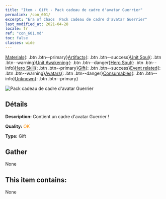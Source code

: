 ```yaml
---
title: "Item - Gift - Pack cadeau de cadre d'avatar Guerrier"
permalink: /con_601/
excerpt: "Era of Chaos  Pack cadeau de cadre d'avatar Guerrier"
last_modified_at: 2021-04-28
locale: fr
ref: "con_601.md"
toc: false
classes: wide
---
```

 [Materials](/ItemsFR/){: .btn .btn--primary}[Artifacts](/ItemsFR/Artifacts/){: .btn .btn--success}[Unit Soul](/ItemsFR/UnitSoul/){: .btn .btn--warning}[Unit Awakening](/ItemsFR/UnitAwakening/){: .btn .btn--danger}[Hero Soul](/ItemsFR/HeroSoul/){: .btn .btn--info}[Hero Skill](/ItemsFR/HeroSkill/){: .btn .btn--primary}[Gift](/ItemsFR/Gift/){: .btn .btn--success}[Event related](/ItemsFR/Events/){: .btn .btn--warning}[Avatars](/ItemsFR/Avatars/){: .btn .btn--danger}[Consumables](/ItemsFR/Consumables/){: .btn .btn--info}[Unknown](/ItemsFR/Unknown/){: .btn .btn--primary}

 ![Pack cadeau de cadre d'avatar Guerrier](/images/t/i_907003.png)

## Détails
 **Description:** Contient un cadre d'avatar Guerrier !

 **Quality:** <span style="color: #FF8C00">OK</span>

 **Type:** Gift

## Gather

  None

## This item contains:

  None

